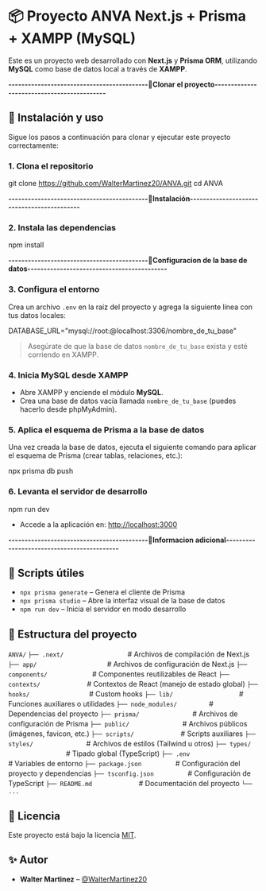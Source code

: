 # 📦 Proyecto ANVA Next.js + Prisma + XAMPP (MySQL)

Este es un proyecto web desarrollado con **Next.js** y **Prisma ORM**, utilizando **MySQL** como base de datos local a través de **XAMPP**.

**-------------------------------------------📝Clonar el proyecto-------------------------------------------**

## 🚀 Instalación y uso

Sigue los pasos a continuación para clonar y ejecutar este proyecto correctamente:

### 1. Clona el repositorio

git clone https://github.com/WalterMartinez20/ANVA.git
cd ANVA

**-------------------------------------------📝Instalación-------------------------------------------**

### 2. Instala las dependencias

npm install

**-------------------------------------------📝Configuracion de la base de datos-------------------------------------------**

### 3. Configura el entorno

Crea un archivo `.env` en la raíz del proyecto y agrega la siguiente línea con tus datos locales:

DATABASE_URL="mysql://root:@localhost:3306/nombre_de_tu_base"

> Asegúrate de que la base de datos `nombre_de_tu_base` exista y esté corriendo en XAMPP.

### 4. Inicia MySQL desde XAMPP

- Abre XAMPP y enciende el módulo **MySQL**.
- Crea una base de datos vacía llamada `nombre_de_tu_base` (puedes hacerlo desde phpMyAdmin).

### 5. Aplica el esquema de Prisma a la base de datos

Una vez creada la base de datos, ejecuta el siguiente comando para aplicar el esquema de Prisma (crear tablas, relaciones, etc.):

npx prisma db push

### 6. Levanta el servidor de desarrollo

npm run dev

- Accede a la aplicación en: [http://localhost:3000](http://localhost:3000)

**-------------------------------------------📝Informacion adicional-------------------------------------------**

## 🧰 Scripts útiles

- `npx prisma generate` – Genera el cliente de Prisma
- `npx prisma studio` – Abre la interfaz visual de la base de datos
- `npm run dev` – Inicia el servidor en modo desarrollo

## 📁 Estructura del proyecto

`ANVA/`
`├── .next/`ㅤㅤㅤㅤㅤㅤㅤㅤㅤㅤ# Archivos de compilación de Next.js
`├── app/`ㅤㅤㅤㅤㅤㅤㅤㅤㅤㅤㅤ# Archivos de configuración de Next.js
`├── components/`ㅤㅤㅤㅤㅤㅤㅤ# Componentes reutilizables de React
`├── contexts/`ㅤㅤㅤㅤㅤㅤㅤ # Contextos de React (manejo de estado global)
`├── hooks/` ㅤㅤㅤㅤㅤㅤㅤㅤㅤ# Custom hooks
`├── lib/` ㅤㅤㅤㅤㅤㅤㅤㅤㅤㅤ# Funciones auxiliares o utilidades
`├── node_modules/`ㅤㅤㅤㅤㅤ# Dependencias del proyecto
`├── prisma/` ㅤㅤㅤㅤㅤㅤㅤㅤ# Archivos de configuración de Prisma
`├── public/` ㅤㅤㅤㅤㅤㅤㅤㅤ# Archivos públicos (imágenes, favicon, etc.)
`├── scripts/` ㅤㅤㅤㅤㅤㅤㅤ# Scripts auxiliares
`├── styles/` ㅤㅤㅤㅤㅤㅤㅤㅤ# Archivos de estilos (Tailwind u otros)
`├── types/` ㅤㅤㅤㅤㅤㅤㅤㅤㅤ# Tipado global (TypeScript)
`├── .env`ㅤㅤㅤㅤㅤㅤㅤㅤㅤㅤ # Variables de entorno
`├── package.json` ㅤㅤㅤㅤㅤ# Configuración del proyecto y dependencias
`├── tsconfig.json` ㅤㅤㅤㅤㅤ# Configuración de TypeScript
`├── README.md` ㅤㅤㅤㅤㅤㅤㅤ# Documentación del proyecto
`└── ...`

## 📝 Licencia

Este proyecto está bajo la licencia [MIT](LICENSE).

## ✨ Autor

- **Walter Martinez** – [@WalterMartinez20](https://github.com/WalterMartinez20/ANVA.git)
